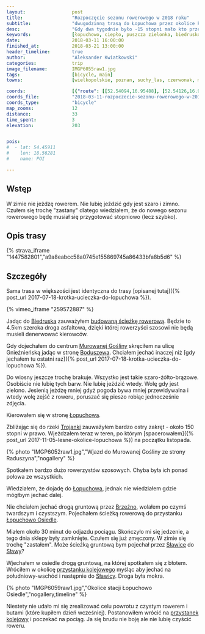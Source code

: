 ```yaml
---
layout:                 post
title:                  "Rozpoczęcie sezonu rowerowego w 2018 roku"
subtitle:               "dwugodzinną trasą do Łopuchowa przez okolice Puszczy Zielonki, dwa tygodnie temu było -15 stopni a teraz jest +15"
desc:                   "Gdy dwa tygodnie było -15 stopni mało kto przewidywał, że temperatura może wzrosnąć o 30 stopni. Dzisiaj była idealna pogoda na jeżdzenie i nie mogłem tego zignorować.. "
keywords:               [łopuchowo, ciepło, puszcza zielonka, biedrusko]
date:                   2018-03-11 16:00:00
finished_at:            2018-03-21 13:00:00
header_timeline:        true
author:                 "Aleksander Kwiatkowski"
categories:             trip
image_filename:         IMGP6055raw1.jpg
tags:                   [bicycle, main]
towns:                  [wielkopolskie, poznan, suchy_las, czerwonak, murowana_goslina]

coords:                 [{"route": [[52.54094,16.95488], [52.54126,16.97239], [52.55691,16.97565], [52.57705,16.99419], [52.57037,17.03075], [52.58128,17.07530], [52.59103,17.09006], [52.61230,17.09049], [52.61902,17.11015]], "type": "bicycle"}]
coords_file:            "2018-03-11-rozpoczecie-sezonu-rowerowego-w-2018.json"
coords_type:            "bicycle"
map_zooms:              12
distance:               33
time_spent:             3
elevation:              203


pois:
#  - lat: 54.45911
#    lon: 18.56281
#    name: POI

---
```


[sciezka-rowerowa]: http://www.gloswielkopolski.pl/artykul/3728048,wybuduja-sciezke-rowerowa-z-radojewa-do-biedruska,id,t.html

[wiki-trojanka-rzeka]: https://pl.wikipedia.org/wiki/Trojanka_(rzeka)
[wiki-biedrusko]: https://pl.wikipedia.org/wiki/Biedrusko
[wiki-murowana-goslina]: https://pl.wikipedia.org/wiki/Murowana_Go%C5%9Blina
[wiki-boduszewo]: https://pl.wikipedia.org/wiki/Boduszewo_(wie%C5%9B_w_wojew%C3%B3dztwie_wielkopolskim)
[wiki-lopuchowo]: https://pl.wikipedia.org/wiki/%C5%81opuchowo_(wojew%C3%B3dztwo_wielkopolskie)
[wiki-brzezno]: https://pl.wikipedia.org/wiki/Brze%C5%BAno_(powiat_w%C4%85growiecki)
[wiki-lopuchowo-osiedle]: https://pl.wikipedia.org/wiki/%C5%81opuchowo_Osiedle
[wiki-slawica]: https://pl.wikipedia.org/wiki/S%C5%82awica_(wojew%C3%B3dztwo_wielkopolskie)
[wiki-slawa]: https://pl.wikipedia.org/wiki/S%C5%82awa_Wielkopolska

## Wstęp

W zimie nie jeżdzę rowerem. Nie lubię jeździć gdy jest szaro i zimno. Czułem
się trochę "zastany" dlatego wiedziałem, że do nowego sezonu rowerowego
będę musiał się przygotować stopniowo (lecz szybko).

## Opis trasy

{% strava_iframe "1447582801","a9a8eabcc58a0745e155869745a86433bfa8b5d6" %}

## Szczegóły

Sama trasa w większości jest identyczna do trasy
[opisanej tutaj]({% post_url 2017-07-18-krotka-ucieczka-do-lopuchowa %}).

{% vimeo_iframe "259572887" %}

Jadąc do [Biedruska][wiki-biedrusko] zauważyłem
[budowaną ścieżkę rowerową][sciezka-rowerowa]. Będzie to 4.5km
szeroka droga asfaltowa, dzięki której rowerzyści szosowi
nie będą musieli denerwować kierowców.

Gdy dojechałem do centrum [Murowanej Gośliny][wiki-murowana-goslina]
skręciłem na ulicę Gnieźnieńską jadąc w stronę
[Boduszewa][wiki-boduszewo]. Chciałem jechać inaczej niż
[gdy jechałem tu ostatni raz]({% post_url 2017-07-18-krotka-ucieczka-do-lopuchowa %}).

Do wiosny jeszcze trochę brakuje. Wszystko jest takie szaro-źółto-brązowe.
Osobiście nie lubię tych barw. Nie lubię jeździć wtedy. Wolę gdy jest
zielono. Jesienią jeżdżę mniej gdyż pogoda bywa mniej przewidywalna i wtedy
wolę zejść z roweru, poruszać się pieszo robiąc jednocześnie zdjęcia.

Kierowałem się w stronę [Łopuchowa][wiki-lopuchowo].

Zbliżając się do rzeki [Trojanki][wiki-trojanka-rzeka] zauważyłem bardzo
ostry zakręt - około 150 stopni w prawo. Wjeżdzałem teraz
w teren, po którym
[spacerowałem]({% post_url 2017-11-05-lesne-okolice-lopuchowa %})
na początku listopada.

{% photo "IMGP6052raw1.jpg","Wjazd do Murowanej Gośliny ze strony Raduszyna","nogallery" %}

Spotkałem bardzo dużo rowerzystów szosowych. Chyba była ich ponad połowa
ze wszystkich.

Wiedziałem, że dojadę do [Łopuchowa][wiki-lopuchowo], jednak
nie wiedziałem gdzie mógłbym jechać dalej.

Nie chciałem jechać drogą gruntową przez [Brzeźno][wiki-brzezno],
wolałem po czymś twardszym i czystszym. Pojechałem
ścieżką rowerową do przystanku [Łopuchowo Osiedle][wiki-lopuchowo-osiedle].

Miałem około 30 minut do odjazdu pociągu. Skończyło mi się jedzenie,
a tego dnia sklepy były zamknięte. Czułem się już zmęczony.
W zimie się trochę "zastałem". Może ścieżką gruntową bym
pojechał przez [Sławicę][wiki-slawica] do [Sławy][wiki-slawa]?

Wjechałem w osiedle drogą gruntową, na której spotkałem się z błotem.
Wróciłem w okolicę [przystanku kolejowego][wiki-lopuchowo-osiedle]
myśląc aby jechać na południowy-wschód i następnie do
[Sławicy][wiki-slawica]. Droga była mokra.

{% photo "IMGP6059raw1.jpg","Okolice stacji Łopuchowo Osiedle","nogallery,timeline" %}

Niestety nie udało mi się zrealizować celu powrotu z czystym
rowerem i butami (które kupiłem dzień wcześniej).
Postanowiłem wrócić na [przystanek kolejowy][wiki-lopuchowo-osiedle] i poczekać
na pociąg. Ja się brudu nie boję ale nie lubię czyścić roweru.
